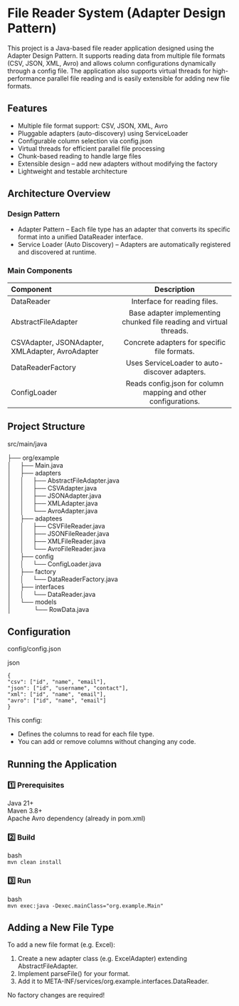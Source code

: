 # File Reader System (Adapter Design Pattern)
This project is a Java-based file reader application designed using the Adapter Design Pattern.
It supports reading data from multiple file formats (CSV, JSON, XML, Avro) and allows column configurations dynamically through a config file.
The application also supports virtual threads for high-performance parallel file reading and is easily extensible for adding new file formats.


## Features  
* Multiple file format support: CSV, JSON, XML, Avro  
* Pluggable adapters (auto-discovery) using ServiceLoader  
* Configurable column selection via config.json  
* Virtual threads for efficient parallel file processing  
* Chunk-based reading to handle large files  
* Extensible design – add new adapters without modifying the factory  
* Lightweight and testable architecture

## Architecture Overview

### Design Pattern
* Adapter Pattern – Each file type has an adapter that converts its specific format into a unified DataReader interface.  
* Service Loader (Auto Discovery) – Adapters are automatically registered and discovered at runtime.

### Main Components

| Component |                             Description                             |
|:----------|:-------------------------------------------------------------------:|
| DataReader     |                    Interface for reading files.                     |
| AbstractFileAdapter    | Base adapter implementing chunked file reading and virtual threads. |
| CSVAdapter, JSONAdapter, XMLAdapter, AvroAdapter    |            Concrete adapters for specific file formats.             |
| DataReaderFactory |           Uses ServiceLoader to auto-discover adapters.             |
| ConfigLoader | Reads config.json for column mapping and other configurations. |


## Project Structure
src/main/java

├── org/example  
│&nbsp;&nbsp;&nbsp;&nbsp;&nbsp;├── Main.java  
│&nbsp;&nbsp;&nbsp;&nbsp;&nbsp;├── adapters  
│&nbsp;&nbsp;&nbsp;&nbsp;&nbsp;│&nbsp;&nbsp;&nbsp;&nbsp;&nbsp;├── AbstractFileAdapter.java  
│&nbsp;&nbsp;&nbsp;&nbsp;&nbsp;│&nbsp;&nbsp;&nbsp;&nbsp;&nbsp;├── CSVAdapter.java  
│&nbsp;&nbsp;&nbsp;&nbsp;&nbsp;│&nbsp;&nbsp;&nbsp;&nbsp;&nbsp;├── JSONAdapter.java  
│&nbsp;&nbsp;&nbsp;&nbsp;&nbsp;│&nbsp;&nbsp;&nbsp;&nbsp;&nbsp;├── XMLAdapter.java  
│&nbsp;&nbsp;&nbsp;&nbsp;&nbsp;│&nbsp;&nbsp;&nbsp;&nbsp;&nbsp;└── AvroAdapter.java  
│&nbsp;&nbsp;&nbsp;&nbsp;&nbsp;├── adaptees  
│&nbsp;&nbsp;&nbsp;&nbsp;&nbsp;│&nbsp;&nbsp;&nbsp;&nbsp;&nbsp;├── CSVFileReader.java  
│&nbsp;&nbsp;&nbsp;&nbsp;&nbsp;│&nbsp;&nbsp;&nbsp;&nbsp;&nbsp;├── JSONFileReader.java  
│&nbsp;&nbsp;&nbsp;&nbsp;&nbsp;│&nbsp;&nbsp;&nbsp;&nbsp;&nbsp;├── XMLFileReader.java  
│&nbsp;&nbsp;&nbsp;&nbsp;&nbsp;│&nbsp;&nbsp;&nbsp;&nbsp;&nbsp;└── AvroFileReader.java  
│&nbsp;&nbsp;&nbsp;&nbsp;&nbsp;├── config  
│&nbsp;&nbsp;&nbsp;&nbsp;&nbsp;│&nbsp;&nbsp;&nbsp;&nbsp;&nbsp;└── ConfigLoader.java  
│&nbsp;&nbsp;&nbsp;&nbsp;&nbsp;├── factory  
│&nbsp;&nbsp;&nbsp;&nbsp;&nbsp;│&nbsp;&nbsp;&nbsp;&nbsp;&nbsp;└── DataReaderFactory.java  
│&nbsp;&nbsp;&nbsp;&nbsp;&nbsp;├── interfaces  
│&nbsp;&nbsp;&nbsp;&nbsp;&nbsp;│&nbsp;&nbsp;&nbsp;&nbsp;&nbsp;└── DataReader.java  
│&nbsp;&nbsp;&nbsp;&nbsp;&nbsp;└── models  
│&nbsp;&nbsp;&nbsp;&nbsp;&nbsp;&nbsp;&nbsp;&nbsp;&nbsp;&nbsp;&nbsp;&nbsp;&nbsp;└── RowData.java  


## Configuration
config/config.json

json  
```
{
"csv": ["id", "name", "email"],
"json": ["id", "username", "contact"],
"xml": ["id", "name", "email"],
"avro": ["id", "name", "email"]
}
```

This config:  
* Defines the columns to read for each file type.  
* You can add or remove columns without changing any code.


## Running the Application
### 1️⃣ Prerequisites
Java 21+  
Maven 3.8+  
Apache Avro dependency (already in pom.xml)

### 2️⃣ Build
bash  
`mvn clean install`

### 3️⃣ Run
bash  
`mvn exec:java -Dexec.mainClass="org.example.Main"`


## Adding a New File Type
To add a new file format (e.g. Excel):  
1. Create a new adapter class (e.g. ExcelAdapter) extending AbstractFileAdapter.
2. Implement parseFile() for your format.
3. Add it to META-INF/services/org.example.interfaces.DataReader.  

No factory changes are required!
